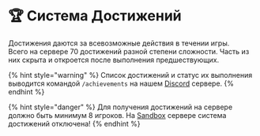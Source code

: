 # 🏆 Система Достижений

Достижения даются за всевозможные действия в течении игры.\
Всего на сервере 70 достижений разной степени сложности. Часть из них скрыта и откроется после выполнения предшествующих.

{% hint style="warning" %}
Список достижений и статус их выполнения выводится командой `/achievements` на нашем [Discord](https://discord.com/invite/376sEKP2tX) сервере.
{% endhint %}

{% hint style="danger" %}
Для получения достижений на сервере должно быть минимум 8 игроков. На [Sandbox](../../servers/scpsl-sandbox.md) сервере система достижений отключена!
{% endhint %}

